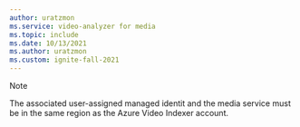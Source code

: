 ```yaml
---
author: uratzmon
ms.service: video-analyzer for media
ms.topic: include
ms.date: 10/13/2021
ms.author: uratzmon
ms.custom: ignite-fall-2021
---
```


> [!NOTE]
> The associated user-assigned managed identit and the media service must be in the same region as the Azure Video Indexer account.
